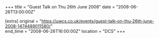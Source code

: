 +++
title = "Guest Talk on Thu 26th June 2008"
date = "2008-06-26T13:00:00Z"

[extra]
original = "https://uwcs.co.uk/events/guest-talk-on-thu-26th-june-2008-1474489011580/"    
end_time = "2008-06-26T16:00:00Z"
location = "DCS"
+++



